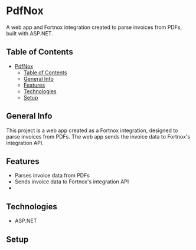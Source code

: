 # PdfNox
A web app and Fortnox integration created to parse invoices from PDFs, built with ASP.NET.

## Table of Contents
- [PdfNox](#pdfnox)
  - [Table of Contents](#table-of-contents)
  - [General Info](#general-info)
  - [Features](#features)
  - [Technologies](#technologies)
  - [Setup](#setup)

## General Info
This project is a web app created as a Fortnox integration, designed to parse invoices from PDFs. The web app sends the invoice data to Fortnox's integration API.

## Features
- Parses invoice data from PDFs
- Sends invoice data to Fortnox's integration API
- 


## Technologies
- ASP.NET

## Setup
